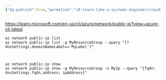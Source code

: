 ```yaml
---
{"dg-publish":true,"permalink":"/0-learn-like-a-systems-engineer/clouds/azure/azure-general/azure-network/","noteIcon":"","created":"2025-04-15T14:11:19.583-04:00"}
---
```







https://learn.microsoft.com/en-us/cli/azure/network/public-ip?view=azure-cli-latest


```
az network public-ip list
az network public-ip list -g MyResourceGroup --query "[?dnsSettings.domainNameLabel=='MyLabel']"



az network public-ip show
az network public-ip show -g MyResourceGroup -n MyIp --query "{fqdn: dnsSettings.fqdn,address: ipAddress}"

```